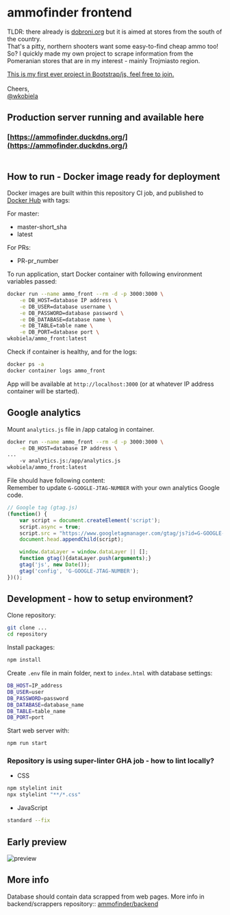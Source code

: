 # ammofinder frontend

TLDR: there already is [dobroni.org](dobroni.org) but it is aimed at stores from the south of the country.<br>
That's a pitty, northern shooters want some easy-to-find cheap ammo too!<br>
So? I quickly made my own project to scrape information from the Pomeranian stores that are in my interest - mainly Trojmiasto region.

<u>This is my first ever project in Bootstrap/js, feel free to join.</u>
<br><br>
Cheers,<br>
[@wkobiela](https://github.com/wkobiela)

## Production server running and available here
### [https://ammofinder.duckdns.org/](https://ammofinder.duckdns.org/) <br><br>


## How to run - Docker image ready for deployment

Docker images are built within this repository CI job, and published to [Docker Hub](https://hub.docker.com/repository/docker/wkobiela/ammofinder_frontend/general) with tags:

For master:
- master-short_sha
- latest

For PRs:
- PR-pr_number

To run application, start Docker container with following environment variables passed:

```bash
docker run --name ammo_front --rm -d -p 3000:3000 \
    -e DB_HOST=database IP address \
    -e DB_USER=database username \
    -e DB_PASSWORD=database password \
    -e DB_DATABASE=database name \
    -e DB_TABLE=table name \
    -e DB_PORT=database port \
wkobiela/ammo_front:latest
```
Check if container is healthy, and for the logs:
```bash
docker ps -a
docker container logs ammo_front
```

App will be available at `http://localhost:3000` (or at whatever IP address container will be started).


## Google analytics
Mount `analytics.js` file in /app catalog in container.<br>

```bash
docker run --name ammo_front --rm -d -p 3000:3000 \
    -e DB_HOST=database IP address \
...
    -v analytics.js:/app/analytics.js
wkobiela/ammo_front:latest
```

File should have following content: <br>
Remember to update `G-GOOGLE-JTAG-NUMBER` with your own analytics Google code.

```js
// Google tag (gtag.js)
(function() {
    var script = document.createElement('script');
    script.async = true;
    script.src = "https://www.googletagmanager.com/gtag/js?id=G-GOOGLE-JTAG-NUMBER";
    document.head.appendChild(script);

    window.dataLayer = window.dataLayer || [];
    function gtag(){dataLayer.push(arguments);}
    gtag('js', new Date());
    gtag('config', 'G-GOOGLE-JTAG-NUMBER');
})();
```

## Development - how to setup environment?
Clone repository:
```bash
git clone ...
cd repository
```

Install packages:
```bash
npm install
```

Create `.env` file in main folder, next to `index.html` with database settings:

```bash
DB_HOST=IP_address
DB_USER=user
DB_PASSWORD=password
DB_DATABASE=database_name
DB_TABLE=table_name
DB_PORT=port
```
Start web server with:

```bash
npm run start
```


### Repository is using super-linter GHA job - how to lint locally?
- CSS
```bash
npm stylelint init
npx stylelint "**/*.css"
```
- JavaScript
```bash
standard --fix
```

## Early preview

![preview](https://i.ibb.co/XpZxpSH/Przechwytywanie.png)


## More info
Database should contain data scrapped from web pages. More info in backend/scrappers repository::
[ammofinder/backend](https://github.com/ammofinder/backend)